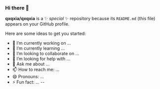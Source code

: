 ### Hi there 👋
<!-- 
<p align="center"><img src="https://raw.githubusercontent.com/qxqxia/nuoxozo/master/assets/github-contribution-grid-snake.svg" alt="Hello, World! (Or just a snake. (Or just use Markdown :D))" /></p>
-->

**qxqxia/qxqxia** is a ✨ _special_ ✨ repository because its `README.md` (this file) appears on your GitHub profile.

Here are some ideas to get you started:

- 🔭 I’m currently working on ...
- 🌱 I’m currently learning ...
- 👯 I’m looking to collaborate on ...
- 🤔 I’m looking for help with ...
- 💬 Ask me about ...
- 📫 How to reach me: ...
- 😄 Pronouns: ...
- ⚡ Fun fact: ...
--

